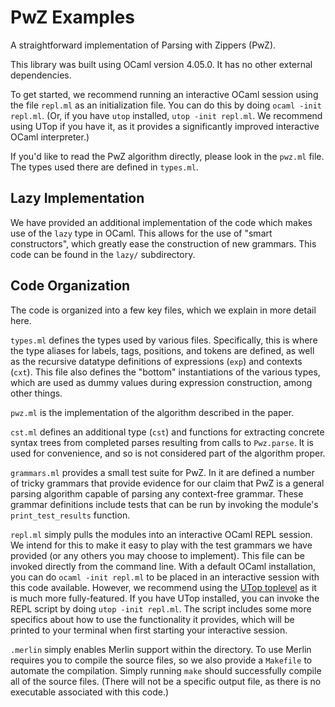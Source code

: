 # PwZ Examples

A straightforward implementation of Parsing with Zippers (PwZ).

This library was built using OCaml version 4.05.0. It has no other external
dependencies.

To get started, we recommend running an interactive OCaml session using the file
`repl.ml` as an initialization file. You can do this by doing
`ocaml -init repl.ml`. (Or, if you have `utop` installed, `utop -init repl.ml`.
We recommend using UTop if you have it, as it provides a significantly improved
interactive OCaml interpreter.)

If you'd like to read the PwZ algorithm directly, please look in the `pwz.ml`
file. The types used there are defined in `types.ml`.

## Lazy Implementation

We have provided an additional implementation of the code which makes use of the
`lazy` type in OCaml. This allows for the use of "smart constructors", which
greatly ease the construction of new grammars. This code can be found in the
`lazy/` subdirectory.

## Code Organization

The code is organized into a few key files, which we explain in more detail
here.

`types.ml` defines the types used by various files. Specifically, this is where
the type aliases for labels, tags, positions, and tokens are defined, as well as
the recursive datatype definitions of expressions (`exp`) and contexts (`cxt`).
This file also defines the "bottom" instantiations of the various types, which
are used as dummy values during expression construction, among other things.

`pwz.ml` is the implementation of the algorithm described in the paper.

`cst.ml` defines an additional type (`cst`) and functions for extracting
concrete syntax trees from completed parses resulting from calls to `Pwz.parse`.
It is used for convenience, and so is not considered part of the algorithm
proper.

`grammars.ml` provides a small test suite for PwZ. In it are defined a number of
tricky grammars that provide evidence for our claim that PwZ is a general
parsing algorithm capable of parsing any context-free grammar. These grammar
definitions include tests that can be run by invoking the module's
`print_test_results` function.

`repl.ml` simply pulls the modules into an interactive OCaml REPL session. We
intend for this to make it easy to play with the test grammars we have provided
(or any others you may choose to implement). This file can be invoked directly
from the command line. With a default OCaml installation, you can do
`ocaml -init repl.ml` to be placed in an interactive session with this code
available. However, we recommend using the
[UTop toplevel](https://opam.ocaml.org/blog/about-utop/) as it is much more
fully-featured. If you have UTop installed, you can invoke the REPL script by
doing `utop -init repl.ml`. The script includes some more specifics about how to
use the functionality it provides, which will be printed to your terminal when
first starting your interactive session.

`.merlin` simply enables Merlin support within the directory. To use Merlin
requires you to compile the source files, so we also provide a `Makefile` to
automate the compilation. Simply running `make` should successfully compile all
of the source files. (There will not be a specific output file, as there is no
executable associated with this code.)
